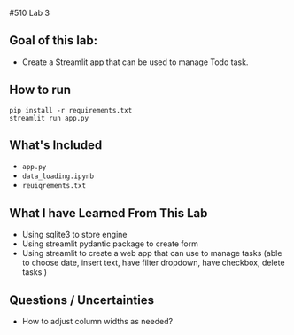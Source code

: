 #510 Lab 3

## Goal of this lab:
- Create a Streamlit app that can be used to manage Todo task.

## How to run
```
pip install -r requirements.txt
streamlit run app.py
```

## What's Included

-  `app.py`
-  `data_loading.ipynb`
-  `reuiqrements.txt`

## What I have Learned From This Lab

- Using sqlite3 to store engine
- Using streamlit pydantic package to create form
- Using streamlit to create a web app that can use to manage tasks (able to choose date, insert text, have filter dropdown, have checkbox, delete tasks )


## Questions / Uncertainties

- How to adjust column widths as needed?
